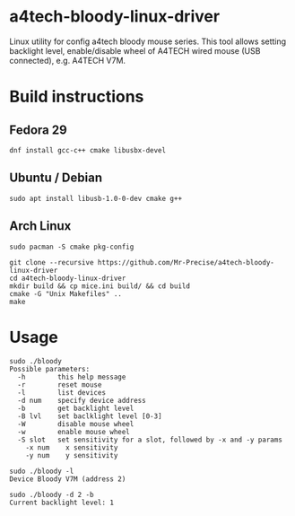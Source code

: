 a4tech-bloody-linux-driver
====================

Linux utility for config a4tech bloody mouse series.
This tool allows setting backlight level, enable/disable wheel of A4TECH wired mouse (USB connected), e.g. A4TECH V7M.

# Build instructions
## Fedora 29
```
dnf install gcc-c++ cmake libusbx-devel
```
## Ubuntu / Debian
```
sudo apt install libusb-1.0-0-dev cmake g++
```
## Arch Linux
```
sudo pacman -S cmake pkg-config
```
```
git clone --recursive https://github.com/Mr-Precise/a4tech-bloody-linux-driver
cd a4tech-bloody-linux-driver
mkdir build && cp mice.ini build/ && cd build
cmake -G "Unix Makefiles" ..
make
```


# Usage
```
sudo ./bloody
Possible parameters:
  -h        this help message
  -r        reset mouse
  -l        list devices
  -d num    specify device address
  -b        get backlight level
  -B lvl    set baclklight level [0-3]
  -W        disable mouse wheel
  -w        enable mouse wheel
  -S slot   set sensitivity for a slot, followed by -x and -y params
    -x num    x sensitivity
    -y num    y sensitivity

sudo ./bloody -l
Device Bloody V7M (address 2)

sudo ./bloody -d 2 -b
Current backlight level: 1
```
